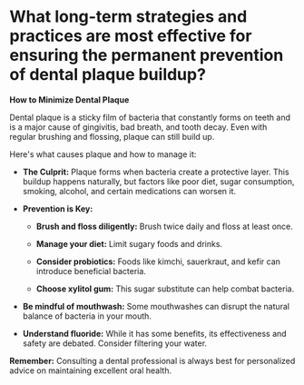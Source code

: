 # What long-term strategies and practices are most effective for ensuring the permanent prevention of dental plaque buildup?

**How to Minimize Dental Plaque**

Dental plaque is a sticky film of bacteria that constantly forms on teeth and is a major cause of gingivitis, bad breath, and tooth decay. Even with regular brushing and flossing, plaque can still build up.

Here's what causes plaque and how to manage it:

- **The Culprit:** Plaque forms when bacteria create a protective layer. This buildup happens naturally, but factors like poor diet, sugar consumption, smoking, alcohol, and certain medications can worsen it.

- **Prevention is Key:**

    - **Brush and floss diligently:** Brush twice daily and floss at least once.

    - **Manage your diet:** Limit sugary foods and drinks.

    - **Consider probiotics:** Foods like kimchi, sauerkraut, and kefir can introduce beneficial bacteria.

    - **Choose xylitol gum:** This sugar substitute can help combat bacteria.

- **Be mindful of mouthwash:** Some mouthwashes can disrupt the natural balance of bacteria in your mouth.

- **Understand fluoride:** While it has some benefits, its effectiveness and safety are debated. Consider filtering your water.

**Remember:** Consulting a dental professional is always best for personalized advice on maintaining excellent oral health.